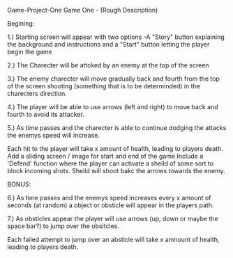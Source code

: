 
Game-Project-One
Game One - (Rough Description)

Begining:

1.) Starting screen will appear with two options -A "Story" button explaining the background and instructions and a "Start" button letting the player begin the game

2.) The Charecter will be attcked by an enemy at the top of the screen 

3.) The enemy charecter will move gradually back and fourth from the top of the screen shooting (something that is to be determinded) in the charecters direction. 

4.) The player will be able to use arrows (left and right) to move back and fourth to avoid its attacker. 

5.) As time passes and the charecter is able to continue dodging the attacks the enemys speed will increase.

Each hit to the player will take x amount of health, leading to players death.
Add a sliding screen / image for start and end of the game
Include a 'Defend' function where the player can activate a sheild of some sort to block incoming shots.
Sheild will shoot bakc the arrows towards the enemy.


BONUS:

6.) As time passes and the enemys speed increases every x amount of seconds (at random) a object or obsticle will appear in the players path.

7.) As obsticles appear the player will use arrows (up, down or maybe the space bar?) to jump over the obsitcles.

Each failed attempt to jump over an absticle will take x amnount of health, leading to players death.


